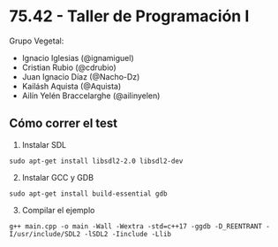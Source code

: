 # 75.42 - Taller de Programación I

Grupo Vegetal:
  * Ignacio Iglesias (@ignamiguel)
  * Cristian Rubio (@cdrubio)
  * Juan Ignacio Díaz (@Nacho-Dz)
  * Kailásh Aquista (@Aquista)
  * Ailín Yelén Braccelarghe (@ailinyelen)


## Cómo correr el test
1. Instalar SDL
```
sudo apt-get install libsdl2-2.0 libsdl2-dev
```

2. Instalar GCC y GDB
```
sudo apt-get install build-essential gdb
```

3. Compilar el ejemplo
```
g++ main.cpp -o main -Wall -Wextra -std=c++17 -ggdb -D_REENTRANT -I/usr/include/SDL2 -lSDL2 -Iinclude -Llib
```
